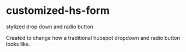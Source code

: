 # customized-hs-form
stylized drop down and radio button

Created to change how a traditional hubspot dropdown and radio button looks like.
